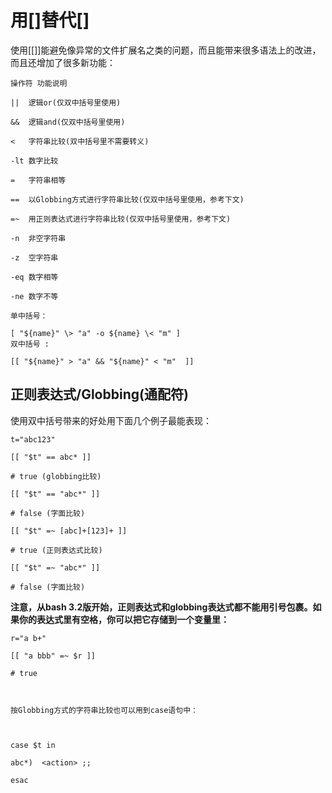 ﻿# 用[[]](双层中括号)替代[]

使用[[]]能避免像异常的文件扩展名之类的问题，而且能带来很多语法上的改进，而且还增加了很多新功能：

```
操作符	功能说明

||	逻辑or(仅双中括号里使用)

&&	逻辑and(仅双中括号里使用)

<	字符串比较(双中括号里不需要转义)

-lt	数字比较

=	字符串相等

==	以Globbing方式进行字符串比较(仅双中括号里使用，参考下文)

=~	用正则表达式进行字符串比较(仅双中括号里使用，参考下文)

-n	非空字符串

-z	空字符串

-eq	数字相等

-ne	数字不等
```

```
单中括号：

[ "${name}" \> "a" -o ${name} \< "m" ]
双中括号 :

[[ "${name}" > "a" && "${name}" < "m"  ]]
```



## 正则表达式/Globbing(通配符)
使用双中括号带来的好处用下面几个例子最能表现：
```
t="abc123"

[[ "$t" == abc* ]]        

# true (globbing比较)

[[ "$t" == "abc*" ]]      

# false (字面比较)

[[ "$t" =~ [abc]+[123]+ ]]

# true (正则表达式比较)

[[ "$t" =~ "abc*" ]]      

# false (字面比较)
```


__注意，从bash 3.2版开始，正则表达式和globbing表达式都不能用引号包裹。如果你的表达式里有空格，你可以把它存储到一个变量里：__

```
r="a b+"

[[ "a bbb" =~ $r ]]        

# true



按Globbing方式的字符串比较也可以用到case语句中：



case $t in

abc*)  <action> ;;

esac
```





